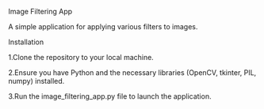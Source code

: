 Image Filtering App

A simple application for applying various filters to images.

Installation

1.Clone the repository to your local machine.

2.Ensure you have Python and the necessary libraries (OpenCV, tkinter, PIL, numpy) installed.

3.Run the image_filtering_app.py file to launch the application.

